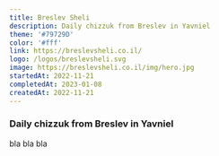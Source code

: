```yaml
---
title: Breslev Sheli
description: Daily chizzuk from Breslev in Yavniel
theme: '#79729D'
color: '#fff'
link: https://breslevsheli.co.il/
logo: /logos/breslevsheli.svg
image: https://breslevsheli.co.il/img/hero.jpg
startedAt: 2022-11-21
completedAt: 2023-01-08
createdAt: 2022-11-21
---
```


### Daily chizzuk from Breslev in Yavniel

bla bla bla
